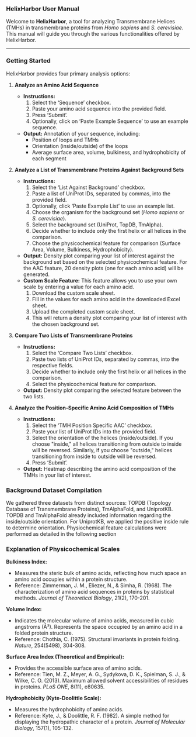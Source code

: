 ### HelixHarbor User Manual

Welcome to **HelixHarbor**, a tool for analyzing Transmembrane Helices (TMHs) in transmembrane proteins from *Homo sapiens* and *S. cerevisiae*. This manual will guide you through the various functionalities offered by HelixHarbor.

---

### Getting Started

HelixHarbor provides four primary analysis options:

1. **Analyze an Amino Acid Sequence**
   - **Instructions:**
     1. Select the ‘Sequence’ checkbox.
     2. Paste your amino acid sequence into the provided field.
     3. Press ‘Submit’.
     4. Optionally, click on ‘Paste Example Sequence’ to use an example sequence.
   - **Output:**  Annotation of your sequence, including:
     - Position of loops and TMHs
     - Orientation (inside/outside) of the loops
     - Average surface area, volume, bulkiness, and hydrophobicity of each segment

2. **Analyze a List of Transmembrane Proteins Against Background Sets**
   - **Instructions:**
     1. Select the ‘List Against Background’ checkbox.
     2. Paste a list of UniProt IDs, separated by commas, into the provided field.
     3. Optionally, click ‘Paste Example List’ to use an example list.
     4. Choose the organism for the background set (*Homo sapiens* or *S. cerevisiae*).
     5. Select the background set (UniProt, TopDB, TmAlpha).
     6. Decide whether to include only the first helix or all helices in the comparison.
     7. Choose the physicochemical feature for comparison (Surface Area, Volume, Bulkiness, Hydrophobicity).
   - **Output:** Density plot comparing your list of interest against the background set based on the selected physicochemical feature. For the AAC feature, 20 density plots (one for each amino acid) will be generated.
   - **Custom Scale Feature:** This feature allows you to use your own scale by entering a value for each amino acid.
     1. Download the custom scale sheet.
     2. Fill in the values for each amino acid in the downloaded Excel sheet.
     3. Upload the completed custom scale sheet.
     4. This will return a density plot comparing your list of interest with the chosen background set.

3. **Compare Two Lists of Transmembrane Proteins**
   - **Instructions:**
     1. Select the ‘Compare Two Lists’ checkbox.
     2. Paste two lists of UniProt IDs, separated by commas, into the respective fields.
     3. Decide whether to include only the first helix or all helices in the comparison.
     4. Select the physicochemical feature for comparison.
   - **Output:** Density plot comparing the selected feature between the two lists.

4. **Analyze the Position-Specific Amino Acid Composition of TMHs**
   - **Instructions:**
     1. Select the ‘TMH Position Specific AAC’ checkbox.
     2. Paste your list of UniProt IDs into the provided field.
     3. Select the orientation of the helices (inside/outside). If you choose "inside," all helices transitioning from outside to inside will be reversed. Similarly, if you choose "outside," helices transitioning from inside to outside will be reversed. 
     4. Press ‘Submit’.
   - **Output:** Heatmap describing the amino acid composition of the TMHs in your list of interest.


### Background Dataset Compilation

We gathered three datasets from distinct sources: TOPDB (Topology Database of Transmembrane Proteins), TmAlphaFold, and UniprotKB. TOPDB and TmAlphaFold already included information regarding the inside/outside orientation. For UniprotKB, we applied the positive inside rule to determine orientation. Physiochemical feature calculations were performed as detailed in the following section

   
   
### Explanation of Physicochemical Scales

**Bulkiness Index:**
- Measures the steric bulk of amino acids, reflecting how much space an amino acid occupies within a protein structure.
- Reference: Zimmerman, J. M., Eliezer, N., & Simha, R. (1968). The characterization of amino acid sequences in proteins by statistical methods. *Journal of Theoretical Biology*, 21(2), 170-201.

**Volume Index:**
- Indicates the molecular volume of amino acids, measured in cubic angstroms (Å³). Represents the space occupied by an amino acid in a folded protein structure.
- Reference: Chothia, C. (1975). Structural invariants in protein folding. *Nature*, 254(5498), 304-308.

**Surface Area Index (Theoretical and Empirical):**
- Provides the accessible surface area of amino acids.
- Reference: Tien, M. Z., Meyer, A. G., Sydykova, D. K., Spielman, S. J., & Wilke, C. O. (2013). Maximum allowed solvent accessibilities of residues in proteins. *PLoS ONE*, 8(11), e80635.

**Hydrophobicity (Kyte-Doolittle Scale):**
- Measures the hydrophobicity of amino acids.
- Reference: Kyte, J., & Doolittle, R. F. (1982). A simple method for displaying the hydropathic character of a protein. *Journal of Molecular Biology*, 157(1), 105-132.





